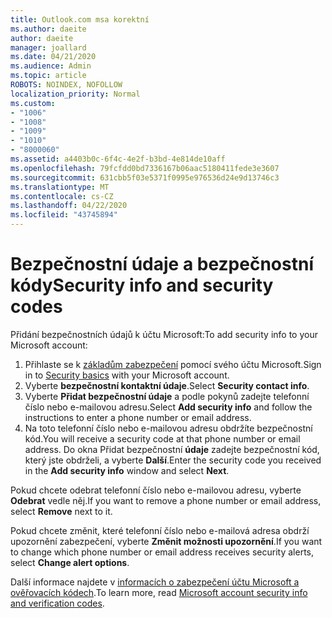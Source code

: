 ```yaml
---
title: Outlook.com msa korektní
ms.author: daeite
author: daeite
manager: joallard
ms.date: 04/21/2020
ms.audience: Admin
ms.topic: article
ROBOTS: NOINDEX, NOFOLLOW
localization_priority: Normal
ms.custom:
- "1006"
- "1008"
- "1009"
- "1010"
- "8000060"
ms.assetid: a4403b0c-6f4c-4e2f-b3bd-4e814de10aff
ms.openlocfilehash: 79fcfdd0bd7336167b06aac5180411fede3e3607
ms.sourcegitcommit: 631cbb5f03e5371f0995e976536d24e9d13746c3
ms.translationtype: MT
ms.contentlocale: cs-CZ
ms.lasthandoff: 04/22/2020
ms.locfileid: "43745894"
---
```

# <a name="security-info-and-security-codes"></a><span data-ttu-id="2d443-102">Bezpečnostní údaje a bezpečnostní kódy</span><span class="sxs-lookup"><span data-stu-id="2d443-102">Security info and security codes</span></span>

<span data-ttu-id="2d443-103">Přidání bezpečnostních údajů k účtu Microsoft:</span><span class="sxs-lookup"><span data-stu-id="2d443-103">To add security info to your Microsoft account:</span></span>

1. <span data-ttu-id="2d443-104">Přihlaste se k [základům zabezpečení](https://account.microsoft.com/security) pomocí svého účtu Microsoft.</span><span class="sxs-lookup"><span data-stu-id="2d443-104">Sign in to [Security basics](https://account.microsoft.com/security) with your Microsoft account.</span></span>
1. <span data-ttu-id="2d443-105">Vyberte **bezpečnostní kontaktní údaje**.</span><span class="sxs-lookup"><span data-stu-id="2d443-105">Select **Security contact info**.</span></span>
1. <span data-ttu-id="2d443-106">Vyberte **Přidat bezpečnostní údaje** a podle pokynů zadejte telefonní číslo nebo e-mailovou adresu.</span><span class="sxs-lookup"><span data-stu-id="2d443-106">Select **Add security info** and follow the instructions to enter a phone number or email address.</span></span>
1. <span data-ttu-id="2d443-107">Na toto telefonní číslo nebo e-mailovou adresu obdržíte bezpečnostní kód.</span><span class="sxs-lookup"><span data-stu-id="2d443-107">You will receive a security code at that phone number or email address.</span></span> <span data-ttu-id="2d443-108">Do okna Přidat bezpečnostní **údaje** zadejte bezpečnostní kód, který jste obdrželi, a vyberte **Další**.</span><span class="sxs-lookup"><span data-stu-id="2d443-108">Enter the security code you received in the **Add security info** window and select **Next**.</span></span>

<span data-ttu-id="2d443-109">Pokud chcete odebrat telefonní číslo nebo e-mailovou adresu, vyberte **Odebrat** vedle něj.</span><span class="sxs-lookup"><span data-stu-id="2d443-109">If you want to remove a phone number or email address, select **Remove** next to it.</span></span>

<span data-ttu-id="2d443-110">Pokud chcete změnit, které telefonní číslo nebo e-mailová adresa obdrží upozornění zabezpečení, vyberte **Změnit možnosti upozornění**.</span><span class="sxs-lookup"><span data-stu-id="2d443-110">If you want to change which phone number or email address receives security alerts, select **Change alert options**.</span></span>

<span data-ttu-id="2d443-111">Další informace najdete v [informacích o zabezpečení účtu Microsoft a ověřovacích kódech](https://support.microsoft.com/help/12428/).</span><span class="sxs-lookup"><span data-stu-id="2d443-111">To learn more, read [Microsoft account security info and verification codes](https://support.microsoft.com/help/12428/).</span></span>